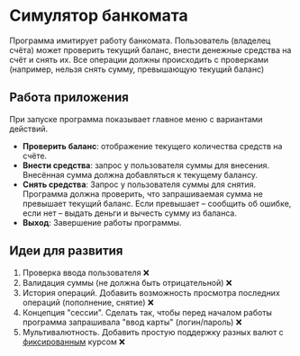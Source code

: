 # Симулятор банкомата

Программа имитирует работу банкомата. Пользователь (владелец счёта) может проверить
текущий баланс, внести денежные средства на счёт и снять их. Все операции должны происходить с проверками
(например, нельзя снять сумму, превышающую текущий баланс)

## Работа приложения
При запуске программа показывает главное меню с вариантами действий.
* **Проверить баланс**: отображение текущего количества средств на счёте.
* **Внести средства**: запрос у пользователя суммы для внесения. Внесённая сумма должна 
добавляться к текущему балансу.
* **Снять средства**: Запрос у пользователя суммы для снятия. Программа должна проверить,
что запрашиваемая сумма не превышает текущий баланс. Если превышает &ndash; сообщить об ошибке, если нет
&ndash; выдать деньги и вычесть сумму из баланса.
* **Выход**: Завершение работы программы. 

## Идеи для развития
1. Проверка ввода пользователя ❌
2. Валидация суммы (не должна быть отрицательной) ❌
3. История операций. Добавить возможность просмотра последних операций (пополнение, снятие) ❌
4. Концепция "сессии". Сделать так, чтобы перед началом работы программа запрашивала "ввод карты" (логин/пароль) ❌
5. Мультивалютность. Добавить простую поддержку разных валют с <u>фиксированным</u> курсом ❌